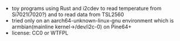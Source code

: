 * toy programs using Rust and i2cdev to read temperature from Si7021(7020?) and to read data from TSL2560
* tried only on an aarch64-unknown-linux-gnu environment which is armbian(mainline kernel->/dev/i2c-0) on Pine64+
* license: CC0 or WTFPL

